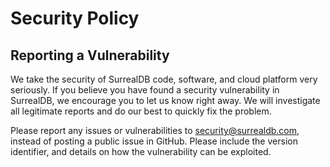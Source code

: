 # Security Policy

## Reporting a Vulnerability

We take the security of SurrealDB code, software, and cloud platform very
seriously. If you believe you have found a security vulnerability in
SurrealDB, we encourage you to let us know right away. We will investigate
all legitimate reports and do our best to quickly fix the problem.

Please report any issues or vulnerabilities to security@surrealdb.com,
instead of posting a public issue in GitHub. Please include the version
identifier, and details on how the vulnerability can be exploited.
